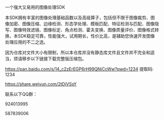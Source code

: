 一个强大又易用的图像处理SDK

本SDK拥有丰富的图像处理基础函数以及高级算子，包括但不限于图像裁剪、图像加密、图像压缩、边缘检测、形态学处理、模板匹配、特征检测与匹配、图像隐写、图像特效滤镜、图像标定、角点检测、霍夫变换、图像质量评价、图像格式转换，本SDK稳定可靠，性能强大，试用期长，性价比高，是辅助您快速开发图像处理应用的不二之选。

因为仓库对文件大小有限制，所以本仓库并没有静态库文件且文件并不完全和适当，烦请移步以下链接下载完整版压缩包。

https://pan.baidu.com/s/14_c2zErEGP6rH99QNiCcWw?pwd=1234 提取码: 1234

https://share.weiyun.com/2tDiVSsY

联系以下QQ群：

924013995

587839006
